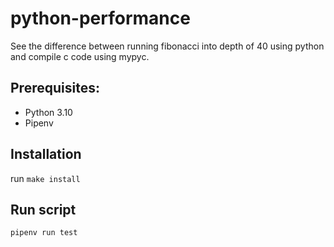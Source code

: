 # python-performance

See the difference between running fibonacci into depth of 40 using python and compile c code using mypyc.

## Prerequisites:

- Python 3.10
- Pipenv

## Installation

run `make install`

## Run script

`pipenv run test`
